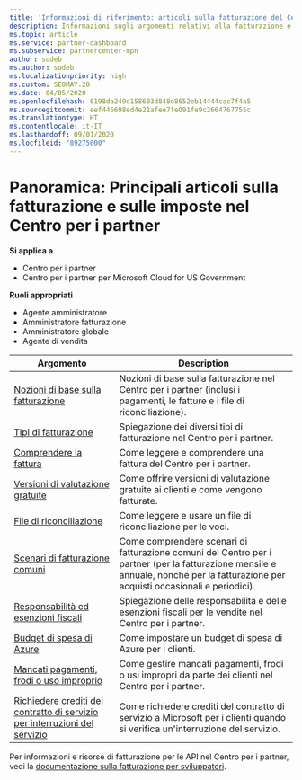 ```yaml
---
title: 'Informazioni di riferimento: articoli sulla fatturazione del Centro per i partner'
description: Informazioni sugli argomenti relativi alla fatturazione e alle imposte nel Centro per i partner. Informazioni sulle risorse di fatturazione, fatture, fatturazione CSP e imposte.
ms.topic: article
ms.service: partner-dashboard
ms.subservice: partnercenter-mpn
author: sodeb
ms.author: sodeb
ms.localizationpriority: high
ms.custom: SEOMAY.20
ms.date: 04/05/2020
ms.openlocfilehash: 0198da249d158603d848e8652eb14444cac7f4a5
ms.sourcegitcommit: eef446698ed4e21afee7fe091fe9c2664767755c
ms.translationtype: HT
ms.contentlocale: it-IT
ms.lasthandoff: 09/01/2020
ms.locfileid: "89275000"
---
```

# <a name="overview-main-billing-and-tax-articles-in-partner-center"></a>Panoramica: Principali articoli sulla fatturazione e sulle imposte nel Centro per i partner

**Si applica a**

- Centro per i partner
- Centro per i partner per Microsoft Cloud for US Government

**Ruoli appropriati**

- Agente amministratore
- Amministratore fatturazione
- Amministratore globale
- Agente di vendita

| Argomento | Description |
| ----- | ----------- |
| [Nozioni di base sulla fatturazione](billing-basics.md) | Nozioni di base sulla fatturazione nel Centro per i partner (inclusi i pagamenti, le fatture e i file di riconciliazione). |
| [Tipi di fatturazione](billing-different-types.md) | Spiegazione dei diversi tipi di fatturazione nel Centro per i partner. |
| [Comprendere la fattura](read-your-bill.md) | Come leggere e comprendere una fattura del Centro per i partner. |
| [Versioni di valutazione gratuite](offer-your-customers-trials-of-microsoft-products.md) | Come offrire versioni di valutazione gratuite ai clienti e come vengono fatturate. |
| [File di riconciliazione](use-the-reconciliation-files.md) | Come leggere e usare un file di riconciliazione per le voci. |
| [Scenari di fatturazione comuni](common-billing-scenarios.md) | Come comprendere scenari di fatturazione comuni del Centro per i partner (per la fatturazione mensile e annuale, nonché per la fatturazione per acquisti occasionali e periodici). |
| [Responsabilità ed esenzioni fiscali](tax-and-tax-exemptions.md) | Spiegazione delle responsabilità e delle esenzioni fiscali per le vendite nel Centro per i partner. |
| [Budget di spesa di Azure](set-an-azure-spending-budget-for-your-customers.md) | Come impostare un budget di spesa di Azure per i clienti. |
| [Mancati pagamenti, frodi o uso improprio](non-payment-fraud-misuse.md) | Come gestire mancati pagamenti, frodi o usi impropri da parte dei clienti nel Centro per i partner. |
| [Richiedere crediti del contratto di servizio per interruzioni del servizio](request-credit.md) | Come richiedere crediti del contratto di servizio a Microsoft per i clienti quando si verifica un'interruzione del servizio. |

Per informazioni e risorse di fatturazione per le API nel Centro per i partner, vedi la [documentazione sulla fatturazione per sviluppatori](https://docs.microsoft.com/partner-center/develop/manage-billing).
